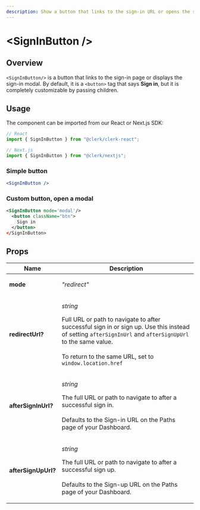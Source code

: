 ```yaml
---
description: Show a button that links to the sign-in URL or opens the sign-in modal
---
```


# \<SignInButton />

## Overview

`<SignInButton/>` is a button that links to the sign-in page or displays the sign-in modal. By default, it is a `<button>` tag that says **Sign in**, but it is completely customizable by passing children.

## Usage

The component can be imported from our React or Next.js SDK:

```javascript
// React
import { SignInButton } from "@clerk/clerk-react";

// Next.js
import { SignInButton } from "@clerk/nextjs";
```

### Simple button

```jsx
<SignInButton />
```

### Custom button, open a modal

```xml
<SignInButton mode='modal'/>
  <button className="btn">
    Sign in
  </button>
</SignInButton>
```

## Props

| Name                | Description                                                                                                                                                                                                                                                                             |
| ------------------- | --------------------------------------------------------------------------------------------------------------------------------------------------------------------------------------------------------------------------------------------------------------------------------------- |
| **mode**            | <p><em>"redirect" | "modal"</em></p><p>If mode is set to "redirect", the button will redirect to the sign-in page. If mode is set to "modal", the button will open a modal instead.<br><br>Defaults to "redirect"</p>                                                                   |
| **redirectUrl?**    | <p><em>string</em></p><p>Full URL or path to navigate to after successful sign in or sign up. Use this instead of setting <code>afterSignInUrl</code> and <code>afterSignUpUrl</code> to the same value.<br><br>To return to the same URL, set to <code>window.location.href</code></p> |
| **afterSignInUrl?** | <p><em>string</em></p><p>The full URL or path to navigate to after a successful sign in.<br><br>Defaults to the Sign-in URL on the Paths page of your Dashboard.</p>                                                                                                                    |
| **afterSignUpUrl?** | <p><em>string</em></p><p>The full URL or path to navigate to after a successful sign up.<br><br>Defaults to the Sign-up URL on the Paths page of your Dashboard.</p>                                                                                                                    |

